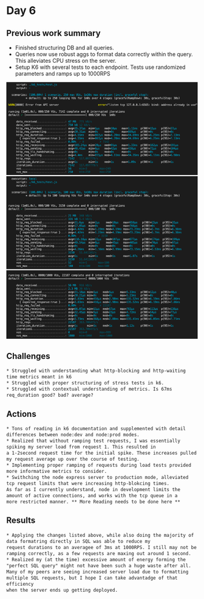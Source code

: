 # Day 6

## Previous work summary
  * Finished structuring DB and all queries.
  * Queries now use robust aggs to format data correctly within the query. This alleviates CPU stress on the server.
  * Setup K6 with several tests to each endpoint. Tests use randomized parameters and ramps up to 1000RPS

  ![250RPS](../assets/250RPS.png)
  ![450RPS](../assets/450RPS.png)
  ![1000RPS](../assets/1000RPS.png)

  ## Challenges
    * Struggled with understanding what http-blocking and http-waiting time metrics meant in k6
    * Struggled with proper structuring of stress tests in k6.
    * Struggled with contextual understanding of metrics. Is 67ms req_duration good? bad? average?

  ## Actions
    * Tons of reading in k6 documentation and supplemented with detail differences between node:dev and node:prod modes.
    * Realized that without ramping test requests, I was essentially spiking my server load from request 1. This resulted in
    a 1-2second request time for the initial spike. These increases pulled my request average up over the course of testing.
    * Implementing proper ramping of requests during load tests provided more informative metrics to consider.
    * Swithching the node express server to production mode, alleviated tcp request limits that were increasing http-blokcing times.
    As far as I currently understand, node in development limits the amount of active connections, and works with the tcp queue in a
    more restricted manner. ** More Reading needs to be done here **

  ## Results
    * Applying the changes listed above, while also doing the majority of data formatring directly in SQL was able to reduce my
    request durations to an averagee of 3ms at 1000RPS. I still may not be ramping correctly, as a few requests are maxing out around 1 second.
    * Realized my (at the time) excessive amount of energy forming the "perfect SQL query" might not have been such a huge waste after all.
    Many of my peers are seeing increased server load due to formatting multiple SQL requests, but I hope I can take advantadge of that efficiency
    when the server ends up getting deployed.